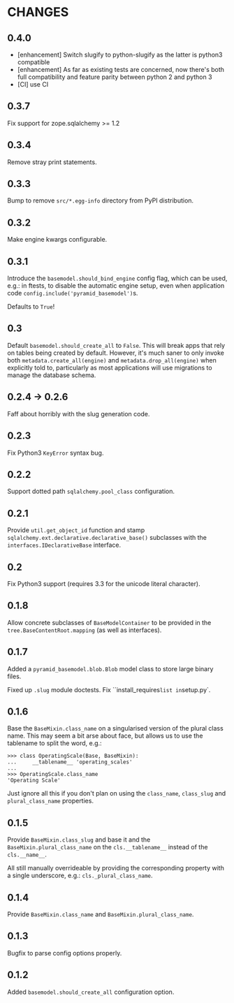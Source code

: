 # CHANGES


## 0.4.0

* [enhancement] Switch slugify to python-slugify as the latter is python3 compatible
* [enhancement] As far as existing tests are concerned, now there's both full compatibility and feature parity between python 2 and python 3
* [CI] use CI

## 0.3.7

Fix support for zope.sqlalchemy >= 1.2

## 0.3.4

Remove stray print statements.

## 0.3.3

Bump to remove `src/*.egg-info` directory from PyPI distribution.

## 0.3.2

Make engine kwargs configurable.

## 0.3.1

Introduce the `basemodel.should_bind_engine` config flag, which can be used,
e.g.: in ftests, to disable the automatic engine setup, even when application
code `config.include('pyramid_basemodel')`s.

Defaults to `True`!

## 0.3

Default `basemodel.should_create_all` to `False`. This will break apps that rely on tables being created by default. However, it's much saner to only
invoke both `metadata.create_all(engine)` and `metadata.drop_all(engine)` when
explicitly told to, particularly as most applications will use migrations
to manage the database schema.

## 0.2.4 -> 0.2.6

Faff about horribly with the slug generation code.

## 0.2.3

Fix Python3 `KeyError` syntax bug.

## 0.2.2

Support dotted path `sqlalchemy.pool_class` configuration.

## 0.2.1

Provide `util.get_object_id` function and stamp
`sqlalchemy.ext.declarative.declarative_base()` subclasses with the
`interfaces.IDeclarativeBase` interface.

## 0.2

Fix Python3 support (requires 3.3 for the unicode literal character).

## 0.1.8

Allow concrete subclasses of ``BaseModelContainer`` to be provided in the
``tree.BaseContentRoot.mapping`` (as well as interfaces).

## 0.1.7

Added a `pyramid_basemodel.blob.Blob` model class to store large binary files.

Fixed up `.slug` module doctests. Fix ``install_requires` list in `setup.py`.

## 0.1.6

Base the ``BaseMixin.class_name`` on a singularised version of the plural
class name.  This may seem a bit arse about face, but allows us to use the
tablename to split the word, e.g.:

    >>> class OperatingScale(Base, BaseMixin):
    ...     __tablename__ 'operating_scales'
    ... 
    >>> OperatingScale.class_name
    'Operating Scale'

Just ignore all this if you don't plan on using the `class_name`, `class_slug` and
`plural_class_name` properties.

## 0.1.5

Provide `BaseMixin.class_slug` and base it and the `BaseMixin.plural_class_name`
on the `cls.__tablename__` instead of the `cls.__name__`.

All still manually overrideable by providing the corresponding property with a
single underscore, e.g.: `cls._plural_class_name`.

## 0.1.4

Provide `BaseMixin.class_name` and `BaseMixin.plural_class_name`.

## 0.1.3

Bugfix to parse config options properly.

## 0.1.2

Added `basemodel.should_create_all` configuration option.

